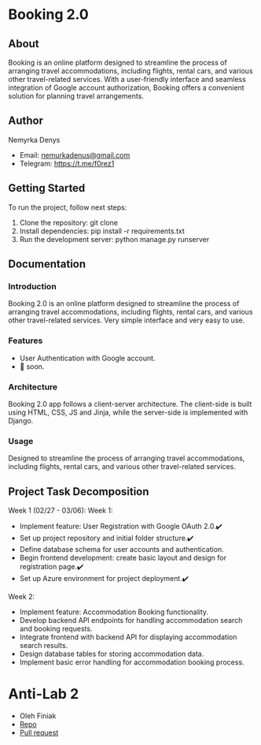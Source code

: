 # Booking 2.0

## About
Booking is an online platform designed to streamline the process of arranging travel accommodations, including flights, rental cars, and various other travel-related services. With a user-friendly interface and seamless integration of Google account authorization, Booking offers a convenient solution for planning travel arrangements.

## Author
Nemyrka Denys

- Email: nemurkadenus@gmail.com
- Telegram: https://t.me/f0rez1

## Getting Started

To run the project, follow next steps:

1. Clone the repository: git clone 
2. Install dependencies: pip install -r requirements.txt
3. Run the development server: python manage.py runserver

## Documentation
### Introduction
Booking 2.0 is an online platform designed to streamline the process of arranging travel accommodations, including flights, rental cars, and various other travel-related services. Very simple interface and very easy to use.

### Features
- User Authentication with Google account.
- 👀 soon.

### Architecture
Booking 2.0 app follows a client-server architecture. The client-side is built using HTML, CSS, JS and Jinja, while the server-side is implemented with Django.

### Usage
Designed to streamline the process of arranging travel accommodations, including flights, rental cars, and various other travel-related services. 

## Project Task Decomposition
Week 1 (02/27 - 03/06):️
Week 1:
- Implement feature: User Registration with Google OAuth 2.0.✔️
- Set up project repository and initial folder structure.✔️
- Define database schema for user accounts and authentication.
- Begin frontend development: create basic layout and design for registration page.✔️
- Set up Azure environment for project deployment.✔️

Week 2:
- Implement feature: Accommodation Booking functionality.
- Develop backend API endpoints for handling accommodation search and booking requests.
- Integrate frontend with backend API for displaying accommodation search results.
- Design database tables for storing accommodation data.
- Implement basic error handling for accommodation booking process.


# Anti-Lab 2
- Oleh Finiak
- [Repo](https://github.com/Finiik/finiak.university.twitter.git)
- [Pull request](https://github.com/Finiik/Nemyrka.University.Booking/pull/1)
